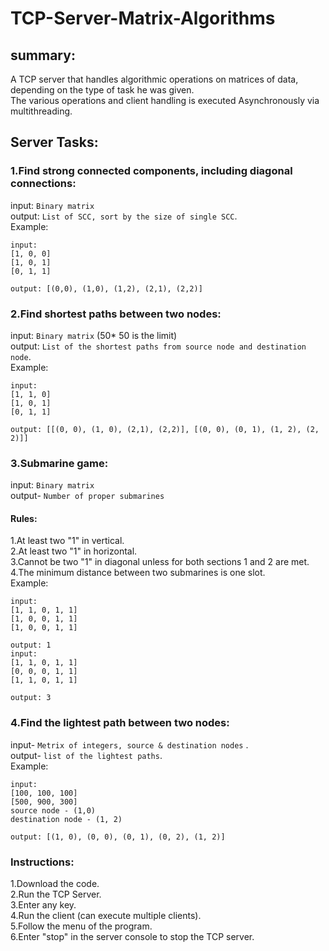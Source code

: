# TCP-Server-Matrix-Algorithms

## summary:
 A TCP server that handles algorithmic operations on matrices of data, depending on the type of task he was given.<br />
 The various operations and client handling is executed Asynchronously via multithreading.<br />

## Server Tasks:

### 1.Find strong connected components, including diagonal connections:<br />
 input: `Binary matrix` <br />
 output: `List of SCC, sort by the size of single SCC`.<br />
 Example: <br />
 ````
 input:
[1, 0, 0]
[1, 0, 1]
[0, 1, 1]
 
 output: [(0,0), (1,0), (1,2), (2,1), (2,2)]
````
### 2.Find shortest paths between two nodes:<br />
 input: `Binary matrix` (50* 50 is the limit)<br />
 output: `List of the shortest paths from source node and destination node`.<br />
 Example: <br />
 ````
 input:
 [1, 1, 0]
 [1, 0, 1]
 [0, 1, 1]
 
 output: [[(0, 0), (1, 0), (2,1), (2,2)], [(0, 0), (0, 1), (1, 2), (2, 2)]]
````
### 3.Submarine game:<br />
 input: `Binary matrix` <br />
 output- `Number of proper submarines`<br />
 #### Rules:
   1.At least two "1" in vertical.<br />
   2.At least two "1" in horizontal.<br />
   3.Cannot be two "1" in diagonal unless for both sections 1 and 2 are met.<br />
   4.The minimum distance between two submarines is one slot.<br />
 Example:<br />
 ````
 input:
 [1, 1, 0, 1, 1]
 [1, 0, 0, 1, 1]
 [1, 0, 0, 1, 1]
 
 output: 1
 input:
 [1, 1, 0, 1, 1]
 [0, 0, 0, 1, 1]
 [1, 1, 0, 1, 1]
 
 output: 3
````
### 4.Find the lightest path between two nodes:<br />
 input- `Metrix of integers, source & destination nodes` .<br />
 output- `list of the lightest paths`.<br />
 Example:<br />
 ````
 input:
 [100, 100, 100]
 [500, 900, 300]
 source node - (1,0)
 destination node - (1, 2)
     
 output: [(1, 0), (0, 0), (0, 1), (0, 2), (1, 2)]
 ```` 
 ### Instructions:
 1.Download the code.<br />
 2.Run the TCP Server.<br />
 3.Enter any key.<br />
 4.Run the client (can execute multiple clients).<br />
 5.Follow the menu of the program.<br />
 6.Enter "stop" in the server console to stop the TCP server.<br />
